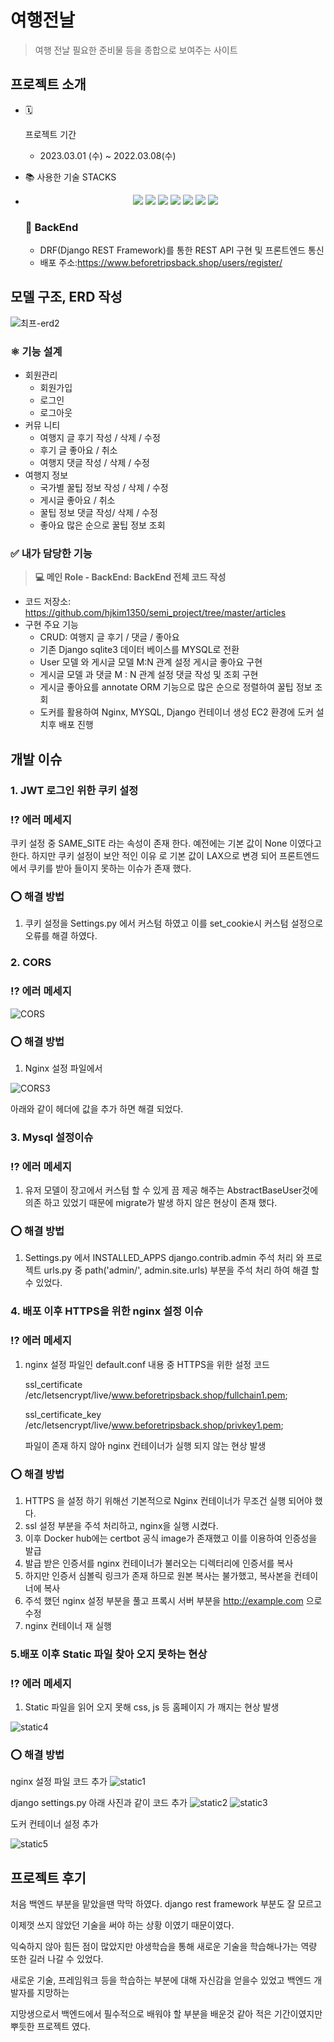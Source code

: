  # 여행전날

   

   > 여행 전날 필요한 준비물 등을 종합으로 보여주는 사이트 

   

   ## 프로젝트 소개
   
   - 🗓

     프로젝트 기간

     - 2023.03.01 (수) ~ 2022.03.08(수)

   - 📚 사용한 기술 STACKS

   - <div style="text-align:center">    
     <img src="https://img.shields.io/badge/Python-red?style=flat-square&logo=Python&logoColor=white"/>
     <img src="https://img.shields.io/badge/Docker-blue?style=flat-square&logo=Docker&logoColor=white"/>
     <img src="https://img.shields.io/badge/Mysql-green?style=flat-square&logo=Mysql&logoColor=white"/>
     <img src="https://img.shields.io/badge/Shell-red?style=flat-square&logo=Shell&logoColor=white"/>
     <img src="https://img.shields.io/badge/Django-red?style=flat-square&logo=DJANGO&logoColor=white"/>
     <img src="https://img.shields.io/badge/Nginx-blue?style=flat-square&logo=Nginx&logoColor=white"/>
     <img src="https://img.shields.io/badge/AWS-Black?style=flat-square&logo=AWS&logoColor=blue"/>
     </div>

     


     ### 📌 **BackEnd**

     - DRF(Django REST Framework)를 통한 REST API 구현 및 프론트엔드 통신
     - 배포 주소:https://www.beforetripsback.shop/users/register/
   

   ## 모델 구조, ERD 작성

   

   ![최프-erd2](https://user-images.githubusercontent.com/59475851/225585512-72b8f002-e049-434d-b560-fa05759363f5.jpg)


### ⚛️ 기능 설계

- 회원관리
  - 회원가입
  - 로그인
  - 로그아웃
- 커뮤 니티
  - 여행지 글 후기 작성 / 삭제 / 수정
  - 후기 글 좋아요 / 취소
  - 여행지 댓글 작성 / 삭제 / 수정
- 여행지 정보
  - 국가별 꿀팁 정보 작성 / 삭제 / 수정
  - 게시글 좋아요 / 취소
  - 꿀팁 정보 댓글 작성/ 삭제 / 수정
  - 좋아요 많은 순으로 꿀팁 정보 조회

### ✅ 내가 담당한 기능

> **💻 메인 Role - BackEnd: BackEnd 전체 코드 작성**

- 코드 저장소: https://github.com/hjkim1350/semi_project/tree/master/articles
- 구현 주요 기능
  - CRUD: 여행지 글 후기 / 댓글 / 좋아요
  - 기존 Django sqlite3 데이터 베이스를 MYSQL로 전환
  - User 모델 와 게시글 모델 M:N 관계 설정 게시글 좋아요 구현
  - 게시글 모델 과 댓글 M : N 관계 설정 댓글 작성 및 조회 구현
  - 게시글 좋아요를 annotate ORM 기능으로 많은 순으로 정렬하여 꿀팁 정보 조회
  - 도커를 활용하여 Nginx, MYSQL, Django 컨테이너 생성 EC2 환경에 도커 설치후 배포 진행

## 개발 이슈

### 1. JWT 로그인 위한 쿠키 설정

### ⁉️ 에러 메세지

쿠키 설정 중 SAME_SITE 라는 속성이 존재 한다. 예전에는 기본 값이 None 이였다고 한다. 하지만 쿠키 설정이 보안 적인 이유 로 기본 값이 LAX으로 변경 되어 프론트엔드에서 쿠키를 받아 들이지 못하는 이슈가 존재 했다.


### ⭕️ 해결 방법

1. 쿠키 설정을 Settings.py 에서 커스텀 하였고 이를 set_cookie시 커스텀 설정으로 오류를 해결 하였다.



### 2. CORS

### ⁉️ 에러 메세지

![CORS](https://user-images.githubusercontent.com/59475851/225637095-3f46d089-5af7-4223-82eb-499a3f286b2d.PNG)


### ⭕️ 해결 방법

1. Nginx 설정 파일에서 

![CORS3](https://user-images.githubusercontent.com/59475851/225641504-f3d7f164-c910-4d76-8f58-59f4fef0a8ef.PNG)

아래와 같이 헤더에 값을 추가  하면 해결 되었다.



### 3. Mysql 설정이슈

### ⁉️ 에러 메세지

1. 유저 모델이 장고에서 커스텀 할 수 있게 끔 제공 해주는 AbstractBaseUser것에 의존 하고 있었기 때문에 migrate가 발생 하지 않은 현상이 존재 했다.



### ⭕️ 해결 방법

1. Settings.py 에서 INSTALLED_APPS django.contrib.admin 주석 처리 와 프로젝트 urls.py 중 path('admin/', admin.site.urls) 부분을 주석 처리 하여 해결 할 수 있었다.



### 4. 배포 이후 HTTPS을 위한 nginx 설정 이슈

### ⁉️ 에러 메세지

1. nginx 설정 파일인 default.conf 내용 중 HTTPS을 위한 설정 코드

   ssl_certificate /etc/letsencrypt/live/www.beforetripsback.shop/fullchain1.pem;

   ssl_certificate_key /etc/letsencrypt/live/www.beforetripsback.shop/privkey1.pem;

   파일이 존재 하지 않아 nginx 컨테이너가 실행 되지 않는 현상 발생



### ⭕️ 해결 방법

1. HTTPS 을 설정 하기 위해선 기본적으로 Nginx 컨테이너가 무조건 실행 되어야 했다.
2. ssl 설정 부분을 주석 처리하고,  nginx을 실행 시켰다.
3. 이후 Docker hub에는 certbot 공식 image가 존재했고 이를 이용하여 인증성을 발급
4. 발급 받은 인증서를 nginx 컨테이너가 불러오는 디렉터리에 인증서를 복사
5. 하지만 인증서 심볼릭 링크가 존재 하므로 원본 복사는 불가했고, 복사본을 컨테이너에 복사
6. 주석 했던 nginx 설정 부분을 풀고 프록시 서버 부분을 http://example.com 으로 수정
7. nginx 컨테이너 재 실행



### 5.배포 이후 Static 파일 찾아 오지 못하는 현상

### ⁉️ 에러 메세지

1. Static 파일을 읽어 오지 못해 css, js 등 홈페이지 가 깨지는 현상 발생

![static4](https://user-images.githubusercontent.com/59475851/225648023-02112e8b-60cb-474e-aa39-68fa79b2006c.PNG)


### ⭕️ 해결 방법
nginx 설정 파일 코드 추가
![static1](https://user-images.githubusercontent.com/59475851/225648076-a5cdfdbf-6400-49ee-adfc-b452680ba779.PNG)


django settings.py 아래 사진과 같이 코드 추가
![static2](https://user-images.githubusercontent.com/59475851/225648123-678530e4-5214-4580-90ec-1bfa8f5e979a.PNG)
![static3](https://user-images.githubusercontent.com/59475851/225648136-3cbbf8c1-965b-4bf1-81b8-bb701608e6e4.PNG)

도커 컨테이너 설정 추가

![static5](https://user-images.githubusercontent.com/59475851/225649170-35ac4bfe-566b-42c5-9b85-71900d525055.PNG)

## 프로젝트 후기

처음 백엔드 부분을 맡았을땐 막막 하였다. django rest framework 부분도 잘 모르고 

이제껏 쓰지 않았던 기술을 써야 하는 상황 이였기 때문이였다.

익숙하지 않아 힘든 점이 많았지만 야생학습을 통해 새로운 기술을 학습해나가는 역량 또한 길러 나갈 수 있었다.

새로운 기술, 프레임워크 등을 학습하는 부분에 대해 자신감을 얻을수 있었고 백엔드 개발자를 지망하는

지망생으로서 백엔드에서 필수적으로 배워야 할 부분을 배운것 같아 적은 기간이였지만 뿌듯한 프로젝트 였다.








